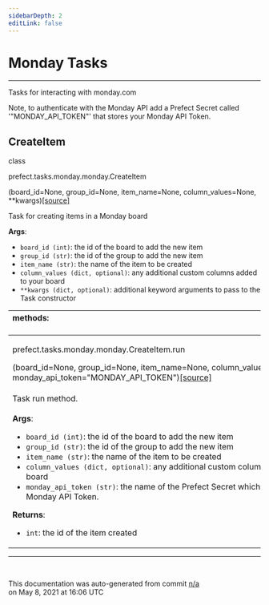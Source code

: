 ```yaml
---
sidebarDepth: 2
editLink: false
---
```

# Monday Tasks
---
Tasks for interacting with monday.com

Note, to authenticate with the Monday API add a Prefect Secret
called '"MONDAY_API_TOKEN"' that stores your Monday API Token.
 ## CreateItem
 <div class='class-sig' id='prefect-tasks-monday-monday-createitem'><p class="prefect-sig">class </p><p class="prefect-class">prefect.tasks.monday.monday.CreateItem</p>(board_id=None, group_id=None, item_name=None, column_values=None, **kwargs)<span class="source"><a href="https://github.com/PrefectHQ/prefect/blob/master/src/prefect/tasks/monday/monday.py#L9">[source]</a></span></div>

Task for creating items in a Monday board

**Args**:     <ul class="args"><li class="args">`board_id (int)`: the id of the board to add the new item     </li><li class="args">`group_id (str)`: the id of the group to add the new item     </li><li class="args">`item_name (str)`: the name of the item to be created     </li><li class="args">`column_values (dict, optional)`: any additional custom columns added to your board     </li><li class="args">`**kwargs (dict, optional)`: additional keyword arguments to pass to the         Task constructor</li></ul>

|methods: &nbsp;&nbsp;&nbsp;&nbsp;&nbsp;&nbsp;&nbsp;&nbsp;&nbsp;&nbsp;&nbsp;&nbsp;&nbsp;&nbsp;&nbsp;&nbsp;&nbsp;&nbsp;&nbsp;&nbsp;&nbsp;&nbsp;&nbsp;&nbsp;&nbsp;&nbsp;&nbsp;&nbsp;&nbsp;&nbsp;&nbsp;&nbsp;&nbsp;&nbsp;&nbsp;&nbsp;&nbsp;&nbsp;&nbsp;&nbsp;&nbsp;&nbsp;&nbsp;&nbsp;&nbsp;&nbsp;&nbsp;&nbsp;&nbsp;&nbsp;&nbsp;&nbsp;&nbsp;&nbsp;&nbsp;&nbsp;&nbsp;&nbsp;&nbsp;&nbsp;&nbsp;&nbsp;&nbsp;&nbsp;&nbsp;&nbsp;&nbsp;&nbsp;&nbsp;&nbsp;&nbsp;&nbsp;&nbsp;&nbsp;&nbsp;&nbsp;&nbsp;&nbsp;&nbsp;&nbsp;&nbsp;&nbsp;&nbsp;&nbsp;&nbsp;&nbsp;&nbsp;&nbsp;&nbsp;&nbsp;&nbsp;&nbsp;&nbsp;&nbsp;&nbsp;&nbsp;&nbsp;&nbsp;&nbsp;&nbsp;&nbsp;&nbsp;&nbsp;&nbsp;&nbsp;&nbsp;&nbsp;&nbsp;&nbsp;&nbsp;&nbsp;&nbsp;&nbsp;&nbsp;&nbsp;&nbsp;&nbsp;&nbsp;&nbsp;&nbsp;&nbsp;&nbsp;&nbsp;&nbsp;&nbsp;&nbsp;&nbsp;&nbsp;&nbsp;&nbsp;&nbsp;&nbsp;&nbsp;&nbsp;&nbsp;&nbsp;&nbsp;&nbsp;&nbsp;&nbsp;&nbsp;&nbsp;&nbsp;&nbsp;&nbsp;&nbsp;&nbsp;&nbsp;&nbsp;&nbsp;|
|:----|
 | <div class='method-sig' id='prefect-tasks-monday-monday-createitem-run'><p class="prefect-class">prefect.tasks.monday.monday.CreateItem.run</p>(board_id=None, group_id=None, item_name=None, column_values=None, monday_api_token=&quot;MONDAY_API_TOKEN&quot;)<span class="source"><a href="https://github.com/PrefectHQ/prefect/blob/master/src/prefect/tasks/monday/monday.py#L37">[source]</a></span></div>
<p class="methods">Task run method.<br><br>**Args**:     <ul class="args"><li class="args">`board_id (int)`: the id of the board to add the new item     </li><li class="args">`group_id (str)`: the id of the group to add the new item     </li><li class="args">`item_name (str)`: the name of the item to be created     </li><li class="args">`column_values (dict, optional)`: any additional custom columns added to your board     </li><li class="args">`monday_api_token (str)`: the name of the Prefect Secret which stored your Monday         API Token.</li></ul> **Returns**:     <ul class="args"><li class="args">`int`: the id of the item created</li></ul></p>|

---
<br>


<p class="auto-gen">This documentation was auto-generated from commit <a href='https://github.com/PrefectHQ/prefect/commit/n/a'>n/a</a> </br>on May 8, 2021 at 16:06 UTC</p>